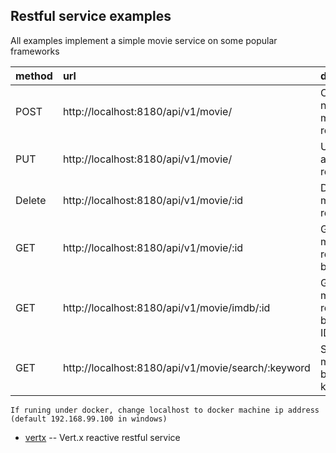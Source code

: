 ## Restful service examples 

All examples implement a simple movie service on some popular frameworks

|method|url|desc|
|:---|:---|:---|
|POST|http://localhost:8180/api/v1/movie/|Create a new movie record|
|PUT|http://localhost:8180/api/v1/movie/|Update a movie record|
|Delete|http://localhost:8180/api/v1/movie/:id|Delete a movie record|
|GET|http://localhost:8180/api/v1/movie/:id|Get a movie record by ID|
|GET|http://localhost:8180/api/v1/movie/imdb/:id|Get a movie record by Imdb ID|
|GET|http://localhost:8180/api/v1/movie/search/:keyword|Search movie by keyword|

```
If runing under docker, change localhost to docker machine ip address (default 192.168.99.100 in windows)
```
- [vertx](vertx/) -- Vert.x reactive restful service